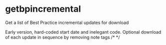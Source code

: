 # getbpincremental
Get a list of Best Practice incremental updates for download

Early version, hard-coded start date and inelegant code. Optional download of each update in sequence by removing note tags /* */
